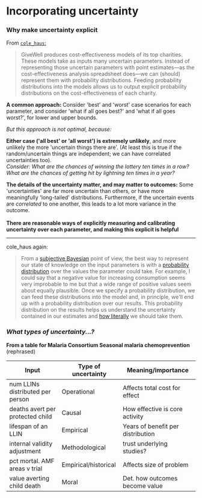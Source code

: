 # Incorporating uncertainty

### Why make uncertainty explicit

From [`cole_haus`:](https://forum.effectivealtruism.org/posts/gMxTEMvh8RttX9Nt4/uncertainty-and-sensitivity-analyses-of-givewell-s-cost)

> GiveWell produces cost-effectiveness models of its top charities. These models take as inputs many uncertain parameters. Instead of representing those uncertain parameters with point estimates—as the cost-effectiveness analysis spreadsheet does—we can (should) represent them with probability distributions. Feeding probability distributions into the models allows us to output explicit probability distributions on the cost-effectiveness of each charity.

**A common approach:** Consider 'best' and 'worst' case scenarios for each parameter, and consider 'what if all goes best?' and 'what if all goes worst?', for lower and upper bounds.&#x20;

_But this approach is not optimal, because:_

**Either case ('all best' or 'all worst') is extremely unlikely**, and more unlikely  the more 'uncertain things there are'. (At least this is true if the random/uncertain things are independent; we can have correlated uncertainties too). \
_Consider: What are the chances of winning the lottery ten times in a row? What are the chances of getting hit by lightning ten times in a year?_&#x20;

**The details of the uncertainty matter, and may matter to outcomes:** Some 'uncertainties' are far more uncertain than others, or have more meaningfully 'long-tailed' distributions.  Furthermore, if the uncertain events are _correlated_ to one another, this leads to a lot more variance in the outcome.\
\
**There are reasonable ways of explicitly measuring and calibrating uncertainty over each parameter, and making this explicit is helpful**

****

cole\_haus again:

> From a [subjective Bayesian](https://en.wikipedia.org/wiki/Bayesian\_probability) point of view, the best way to represent our state of knowledge on the input parameters is with a [probability distribution](https://en.wikipedia.org/wiki/Probability\_distribution) over the values the parameter could take. For example, I could say that a negative value for increasing consumption seems very improbable to me but that a wide range of positive values seem about equally plausible. Once we specify a probability distribution, we can feed these distributions into the model and, in principle, we'll end up with a probability distribution over our results. This probability distribution on the results helps us understand the uncertainty contained in our estimates and [how literally](https://blog.givewell.org/2011/08/18/why-we-cant-take-expected-value-estimates-literally-even-when-theyre-unbiased/) we should take them.

###

### _What types of uncertainty...?_

**From a table for Malaria Consortium Seasonal malaria chemoprevention** (rephrased)

| Input                            | Type of uncertainty  | Meaning/importance                |
| -------------------------------- | -------------------- | --------------------------------- |
| num LLINs distributed per person | Operational          | Affects total cost for effect     |
| deaths avert per protected child | Causal               | How effective is core activity    |
| lifespan of an LLIN              | Empirical            | Years of benefit per distribution |
| internal validity adjustment     | Methodological       | trust underlying studies?         |
| pct mortal. AMF areas v trial    | Empirical/historical | Affects size of problem           |
| value averting child death       | Moral                | Det. how outcomes become value    |

##
